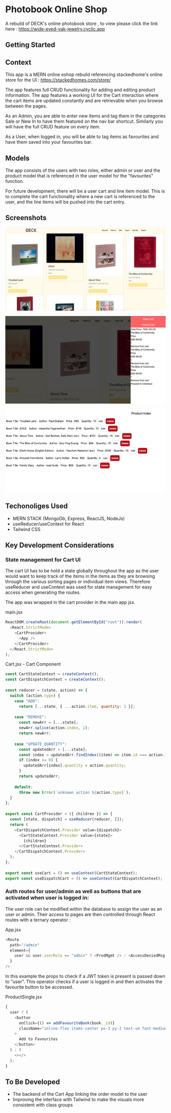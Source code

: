 # Photobook Online Shop

A rebuild of DECK's online photobook store , to view please click the link here : https://wide-eyed-yak-jewelry.cyclic.app

## Getting Started

## Context

This app is a MERN online eshop rebuild referencing stackedhome's online store for the UI : https://stackedhomes.com/store/

The app features full CRUD functionality for adding and editing product information. The app features a working UI for the Cart interaction where the cart items are updated constantly and are retrievable when you browse between the pages.

As an Admin, you are able to enter new items and tag them in the categories Sale or New In to have them featured on the nav bar shortcut. Similarly you will have the full CRUD feature on every item.

As a User, when logged in, you will be able to tag items as favourites and have them saved into your favourites bar.

## Models

The app consists of the users with two roles, either admin or user and the product model that is referenced in the user model for the "favourites" function.

For future development, there will be a user cart and line item model. This is to complete the cart functionality where a new cart is referenced to the user, and the line items will be pushed into the cart entry.

## Screenshots

![](20230426173255.png)

![](20230426173712.png)

![](20230426173853.png)

## Techonoliges Used

- MERN STACK (MongoDb, Express, ReactJS, NodeJs)
- useReducer/useContext for React
- Tailwind CSS

## Key Development Considerations

### State management for Cart UI

The cart UI has to be hold a state globally throughout the app as the user would want to keep track of the items in the items as they are browsing through the various sorting pages or individual item views. Therefore useReducer and useContext was used for state management for easy access when generating the routes.

The app was wrapped in the cart provider in the main app jsx.

main.jsx

```javascript
ReactDOM.createRoot(document.getElementById("root")).render(
  <React.StrictMode>
    <CartProvider>
      <App />
    </CartProvider>
  </React.StrictMode>
);
```

Cart.jsx - Cart Component

```javascript
const CartStateContext = createContext();
const CartDispatchContext = createContext();

const reducer = (state, action) => {
  switch (action.type) {
    case "ADD":
      return [...state, { ...action.item, quantity: 1 }];

    case "REMOVE":
      const newArr = [...state];
      newArr.splice(action.index, 1);
      return newArr;

    case "UPDATE_QUANTITY":
      const updatedArr = [...state];
      const index = updatedArr.findIndex((item) => item.id === action.itemId);
      if (index >= 0) {
        updatedArr[index].quantity = action.quantity;
      }
      return updatedArr;

    default:
      throw new Error(`unknown action ${action.type}`);
  }
};

export const CartProvider = ({ children }) => {
  const [state, dispatch] = useReducer(reducer, []);
  return (
    <CartDispatchContext.Provider value={dispatch}>
      <CartStateContext.Provider value={state}>
        {children}
      </CartStateContext.Provider>
    </CartDispatchContext.Provider>
  );
};

export const useCart = () => useContext(CartStateContext);
export const useDispatchCart = () => useContext(CartDispatchContext);
```

### Auth routes for user/admin as well as buttons that are activated when user is logged in:

The user role can be modified within the database to assign the user as an user or admin. Their access to pages are then controlled through React routes with a ternary operator :

App.jsx

```javascript
<Route
  path="/admin"
  element={
    user && user.userRole == "admin" ? <ProdMgmt /> : <AccessDeniedMsg />
  }
/>
```

In this example the props to check if a JWT token is present is passed down to "user". This operator checks if a user is logged in and then activates the favourite button to be accessed.

ProductSingle.jsx

```javascript
{
  user ? (
    <button
      onClick={() => addFavouriteBook(book._id)}
      className="inline-flex items-center px-3 py-2 text-sm font-medium text-center text-white bg-orange-400 rounded-lg hover:bg-orange-500 focus:ring-4 focus:outline-none focus:ring-orange-300"
    >
      Add to Favourites
    </button>
  ) : (
    <></>
  );
}
```

## To Be Developed

- The backend of the Cart App linking the order model to the user
- Improving the interface with Tailwind to make the visuals more consistent with class groups
